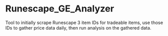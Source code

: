 # Runescape_GE_Analyzer
Tool to initially scrape Runescape 3 item IDs for tradeable items, use those IDs to gather price data daily, then run analysis on the gathered data. 
